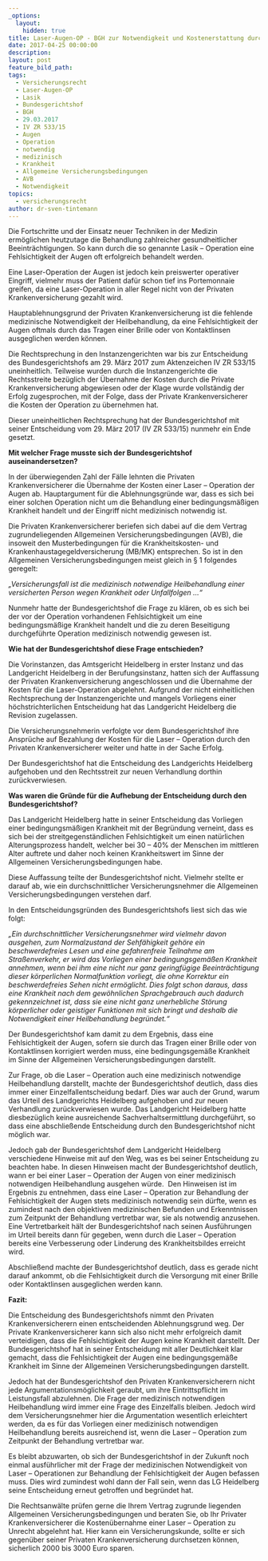 ```yaml
---
_options:
  layout:
    hidden: true
title: Laser-Augen-OP - BGH zur Notwendigkeit und Kostenerstattung durch Private Krankenversicherung
date: 2017-04-25 00:00:00
description:
layout: post
feature_bild_path:
tags:
  - Versicherungsrecht
  - Laser-Augen-OP
  - Lasik
  - Bundesgerichtshof
  - BGH
  - 29.03.2017
  - IV ZR 533/15
  - Augen
  - Operation
  - notwendig
  - medizinisch
  - Krankheit
  - Allgemeine Versicherungsbedingungen
  - AVB
  - Notwendigkeit
topics:
  - versicherungsrecht
author: dr-sven-tintemann
---
```



Die Fortschritte und der Einsatz neuer Techniken in der Medizin ermöglichen heutzutage die Behandlung zahlreicher gesundheitlicher Beeinträchtigungen. So kann durch die so genannte Lasik – Operation eine Fehlsichtigkeit der Augen oft erfolgreich behandelt werden.

Eine Laser-Operation der Augen ist jedoch kein preiswerter operativer Eingriff, vielmehr muss der Patient dafür schon tief ins Portemonnaie greifen, da eine Laser-Operation in aller Regel nicht von der Privaten Krankenversicherung gezahlt wird.

Hauptablehnungsgrund der Privaten Krankenversicherung ist die fehlende medizinische Notwendigkeit der Heilbehandlung, da eine Fehlsichtigkeit der Augen oftmals durch das Tragen einer Brille oder von Kontaktlinsen ausgeglichen werden können.

Die Rechtsprechung in den Instanzengerichten war bis zur Entscheidung des Bundesgerichtshofs am 29. März 2017 zum Aktenzeichen IV ZR 533/15 uneinheitlich. Teilweise wurden durch die Instanzengerichte die Rechtsstreite bezüglich der Übernahme der Kosten durch die Private Krankenversicherung abgewiesen oder der Klage wurde vollständig der Erfolg zugesprochen, mit der Folge, dass der Private Krankenversicherer die Kosten der Operation zu übernehmen hat.

Dieser uneinheitlichen Rechtsprechung hat der Bundesgerichtshof mit seiner Entscheidung vom 29. März 2017 (IV ZR 533/15) nunmehr ein Ende gesetzt.

**Mit welcher Frage musste sich der Bundesgerichtshof auseinandersetzen?**

In der überwiegenden Zahl der Fälle lehnten die Privaten Krankenversicherer die Übernahme der Kosten einer Laser – Operation der Augen ab. Hauptargument für die Ablehnungsgründe war, dass es sich bei einer solchen Operation nicht um die Behandlung einer bedingungsmäßigen Krankheit handelt und der Eingriff nicht medizinisch notwendig ist.

Die Privaten Krankenversicherer beriefen sich dabei auf die dem Vertrag zugrundeliegenden Allgemeinen Versicherungsbedingungen (AVB), die insoweit den Musterbedingungen für die Krankheitskosten- und Krankenhaustagegeldversicherung (MB/MK) entsprechen. So ist in den Allgemeinen Versicherungsbedingungen meist gleich in § 1 folgendes geregelt:

*„Versicherungsfall ist die medizinisch notwendige Heilbehandlung einer versicherten Person wegen Krankheit oder Unfallfolgen …“*

Nunmehr hatte der Bundesgerichtshof die Frage zu klären, ob es sich bei der vor der Operation vorhandenen Fehlsichtigkeit um eine bedingungsmäßige Krankheit handelt und die zu deren Beseitigung durchgeführte Operation medizinisch notwendig gewesen ist.

**Wie hat der Bundesgerichtshof diese Frage entschieden?**

Die Vorinstanzen, das Amtsgericht Heidelberg in erster Instanz und das Landgericht Heidelberg in der Berufungsinstanz, hatten sich der Auffassung der Privaten Krankenversicherung angeschlossen und die Übernahme der Kosten für die Laser-Operation abgelehnt. Aufgrund der nicht einheitlichen Rechtsprechung der Instanzengerichte und mangels Vorliegens einer  höchstrichterlichen Entscheidung hat das Landgericht Heidelberg die Revision zugelassen.

Die Versicherungsnehmerin verfolgte vor dem Bundesgerichtshof ihre Ansprüche auf Bezahlung der Kosten für die Laser – Operation durch den Privaten Krankenversicherer weiter und hatte in der Sache Erfolg.

Der Bundesgerichtshof hat die Entscheidung des Landgerichts Heidelberg aufgehoben und den Rechtsstreit zur neuen Verhandlung dorthin zurückverwiesen.

**Was waren die Gründe für die Aufhebung der Entscheidung durch den Bundesgerichtshof?**

Das Landgericht Heidelberg hatte in seiner Entscheidung das Vorliegen einer bedingungsmäßigen Krankheit mit der Begründung verneint, dass es sich bei der streitgegenständlichen Fehlsichtigkeit um einen natürlichen Alterungsprozess handelt, welcher bei 30 – 40% der Menschen im mittleren Alter auftrete und daher noch keinen Krankheitswert im Sinne der Allgemeinen Versicherungsbedingungen habe.

Diese Auffassung teilte der Bundesgerichtshof nicht. Vielmehr stellte er darauf ab, wie ein durchschnittlicher Versicherungsnehmer die Allgemeinen Versicherungsbedingungen verstehen darf.

In den Entscheidungsgründen des Bundesgerichtshofs liest sich das wie folgt:

*„Ein durchschnittlicher Versicherungsnehmer wird vielmehr davon ausgehen, zum Normalzustand der Sehfähigkeit gehöre ein beschwerdefreies Lesen und eine gefahrenfreie Teilnahme am Straßenverkehr, er wird das Vorliegen einer bedingungsgemäßen Krankheit annehmen, wenn bei ihm eine nicht nur ganz geringfügige Beeinträchtigung dieser körperlichen Normalfunktion vorliegt, die ohne Korrektur ein beschwerdefreies Sehen nicht ermöglicht. Dies folgt schon daraus, dass eine Krankheit nach dem gewöhnlichen Sprachgebrauch auch dadurch gekennzeichnet ist, dass sie eine nicht ganz unerhebliche Störung körperlicher oder geistiger Funktionen mit sich bringt und deshalb die Notwendigkeit einer Heilbehandlung begründet.“*

Der Bundesgerichtshof kam damit zu dem Ergebnis, dass eine Fehlsichtigkeit der Augen, sofern sie durch das Tragen einer Brille oder von Kontaktlinsen korrigiert werden muss, eine bedingungsgemäße Krankheit im Sinne der Allgemeinen Versicherungsbedingungen darstellt.

Zur Frage, ob die Laser – Operation auch eine medizinisch notwendige Heilbehandlung darstellt, machte der Bundesgerichtshof deutlich, dass dies immer einer Einzelfallentscheidung bedarf. Dies war auch der Grund, warum das Urteil des Landgerichts Heidelberg aufgehoben und zur neuen Verhandlung zurückverwiesen wurde. Das Landgericht Heidelberg hatte diesbezüglich keine ausreichende Sachverhaltsermittlung durchgeführt, so dass eine abschließende Entscheidung durch den Bundesgerichtshof nicht möglich war.

Jedoch gab der Bundesgerichtshof dem Landgericht Heidelberg verschiedene Hinweise mit auf den Weg, was es bei seiner Entscheidung zu beachten habe. In diesen Hinweisen macht der Bundesgerichtshof deutlich, wann er bei einer Laser – Operation der Augen von einer medizinisch notwendigen Heilbehandlung ausgehen würde.  Den Hinweisen ist im Ergebnis zu entnehmen, dass eine Laser – Operation zur Behandlung der Fehlsichtigkeit der Augen stets medizinisch notwendig sein dürfte, wenn es zumindest nach den objektiven medizinischen Befunden und Erkenntnissen zum Zeitpunkt der Behandlung vertretbar war, sie als notwendig anzusehen. Eine Vertretbarkeit hält der Bundesgerichtshof nach seinen Ausführungen im Urteil bereits dann für gegeben, wenn durch die Laser – Operation bereits eine Verbesserung oder Linderung des Krankheitsbildes erreicht wird.

Abschließend machte der Bundesgerichtshof deutlich, dass es gerade nicht darauf ankommt, ob die Fehlsichtigkeit durch die Versorgung mit einer Brille oder Kontaktlinsen ausgeglichen werden kann.

**Fazit:**

Die Entscheidung des Bundesgerichtshofs nimmt den Privaten Krankenversicherern einen entscheidenden Ablehnungsgrund weg. Der Private Krankenversicherer kann sich also nicht mehr erfolgreich damit verteidigen, dass die Fehlsichtigkeit der Augen keine Krankheit darstellt. Der Bundesgerichtshof hat in seiner Entscheidung mit aller Deutlichkeit klar gemacht, dass die Fehlsichtigkeit der Augen eine bedingungsgemäße Krankheit im Sinne der Allgemeinen Versicherungsbedingungen darstellt.

Jedoch hat der Bundesgerichtshof den Privaten Krankenversicherern nicht jede Argumentationsmöglichkeit geraubt, um ihre Eintrittspflicht im Leistungsfall abzulehnen. Die Frage der medizinisch notwendigen Heilbehandlung wird immer eine Frage des Einzelfalls bleiben. Jedoch wird dem Versicherungsnehmer hier die Argumentation wesentlich erleichtert werden, da es für das Vorliegen einer medizinisch notwendigen Heilbehandlung bereits ausreichend ist, wenn die Laser – Operation zum Zeitpunkt der Behandlung vertretbar war.

Es bleibt abzuwarten, ob sich der Bundesgerichtshof in der Zukunft noch einmal ausführlicher mit der Frage der medizinischen Notwendigkeit von Laser – Operationen zur Behandlung der Fehlsichtigkeit der Augen befassen muss. Dies wird zumindest wohl dann der Fall sein, wenn das LG Heidelberg seine Entscheidung erneut getroffen und begründet hat.

Die Rechtsanwälte prüfen gerne die Ihrem Vertrag zugrunde liegenden Allgemeinen Versicherungsbedingungen und beraten Sie, ob Ihr Privater Krankenversicherer die Kostenübernahme einer Laser – Operation zu Unrecht abgelehnt hat. Hier kann ein Versicherungskunde, sollte er sich gegenüber seiner Privaten Krankenversicherung durchsetzen können, sicherlich 2000 bis 3000 Euro sparen.